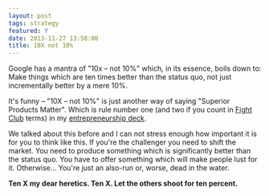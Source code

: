 ```yaml
---
layout: post
tags: strategy
featured: Y
date: 2013-11-27 13:58:00
title: 10X not 10%
---
```

Google has a mantra of "10x – not 10%" which, in its essence, boils down to: Make things which are ten times better than the status quo, not just incrementally better by a mere 10%.

It's funny – "10X – not 10%" is just another way of saying "Superior Products Matter". Which is rule number one (and two if you count in [Fight Club](http://www.diggingforfire.net/FightClub/) terms)  in my [entrepreneurship deck](https://speakerdeck.com/pfinette/mozilla-for-entrepreneurs?slide=17).

We talked about this before and I can not stress enough how important it is for you to think like this. If you're the challenger you need to shift the market. You need to produce something which is significantly better than the status quo. You  have to offer something which will make people lust for it. Otherwise… You're just an also-run or, worse, dead in the water.

**Ten X my dear heretics. Ten X. Let the others shoot for ten percent.**